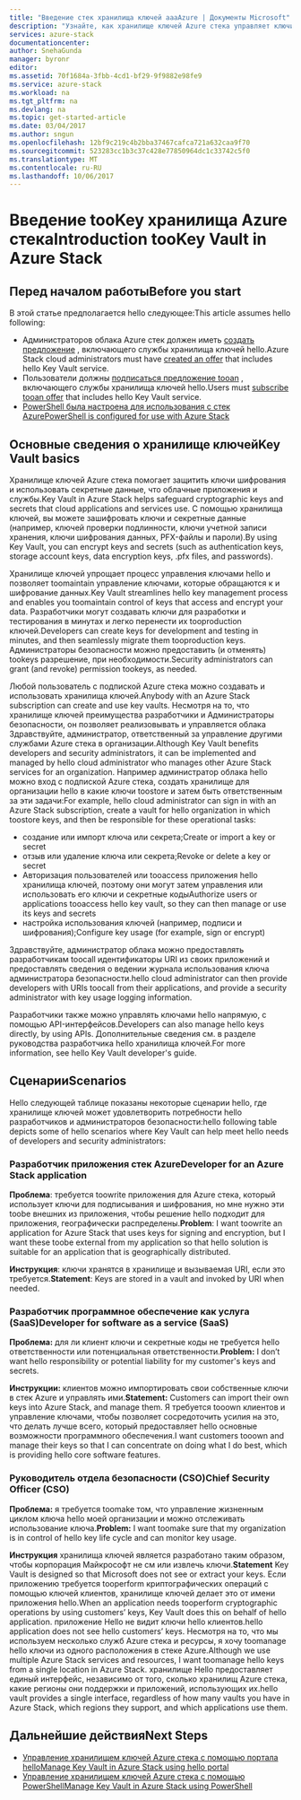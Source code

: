 ```yaml
---
title: "Введение стек хранилища ключей aaaAzure | Документы Microsoft"
description: "Узнайте, как хранилище ключей Azure стека управляет ключи и секретные коды"
services: azure-stack
documentationcenter: 
author: SnehaGunda
manager: byronr
editor: 
ms.assetid: 70f1684a-3fbb-4cd1-bf29-9f9882e98fe9
ms.service: azure-stack
ms.workload: na
ms.tgt_pltfrm: na
ms.devlang: na
ms.topic: get-started-article
ms.date: 03/04/2017
ms.author: sngun
ms.openlocfilehash: 12bf9c219c4b2bba37467cafca721a632caa9f70
ms.sourcegitcommit: 523283cc1b3c37c428e77850964dc1c33742c5f0
ms.translationtype: MT
ms.contentlocale: ru-RU
ms.lasthandoff: 10/06/2017
---
```

# <a name="introduction-tookey-vault-in-azure-stack"></a><span data-ttu-id="494e1-103">Введение tooKey хранилища Azure стека</span><span class="sxs-lookup"><span data-stu-id="494e1-103">Introduction tooKey Vault in Azure Stack</span></span>

## <a name="before-you-start"></a><span data-ttu-id="494e1-104">Перед началом работы</span><span class="sxs-lookup"><span data-stu-id="494e1-104">Before you start</span></span>
<span data-ttu-id="494e1-105">В этой статье предполагается hello следующее:</span><span class="sxs-lookup"><span data-stu-id="494e1-105">This article assumes hello following:</span></span>

* <span data-ttu-id="494e1-106">Администраторов облака Azure стек должен иметь [создать предложение](azure-stack-create-offer.md) , включающего службы хранилища ключей hello.</span><span class="sxs-lookup"><span data-stu-id="494e1-106">Azure Stack cloud administrators must have [created an offer](azure-stack-create-offer.md) that includes hello Key Vault service.</span></span>  
* <span data-ttu-id="494e1-107">Пользователи должны [подписаться предложение tooan](azure-stack-subscribe-plan-provision-vm.md) , включающего службы хранилища ключей hello.</span><span class="sxs-lookup"><span data-stu-id="494e1-107">Users must [subscribe tooan offer](azure-stack-subscribe-plan-provision-vm.md) that includes hello Key Vault service.</span></span>  
* [<span data-ttu-id="494e1-108">PowerShell была настроена для использования с стек Azure</span><span class="sxs-lookup"><span data-stu-id="494e1-108">PowerShell is configured for use with Azure Stack</span></span>](azure-stack-powershell-configure-user.md) 
 
## <a name="key-vault-basics"></a><span data-ttu-id="494e1-109">Основные сведения о хранилище ключей</span><span class="sxs-lookup"><span data-stu-id="494e1-109">Key Vault basics</span></span>
<span data-ttu-id="494e1-110">Хранилище ключей Azure стека помогает защитить ключи шифрования и использовать секретные данные, что облачные приложения и службы.</span><span class="sxs-lookup"><span data-stu-id="494e1-110">Key Vault in Azure Stack helps safeguard cryptographic keys and secrets that cloud applications and services use.</span></span> <span data-ttu-id="494e1-111">С помощью хранилища ключей, вы можете зашифровать ключи и секретные данные (например, ключей проверки подлинности, ключи учетной записи хранения, ключи шифрования данных, PFX-файлы и пароли).</span><span class="sxs-lookup"><span data-stu-id="494e1-111">By using Key Vault, you can encrypt keys and secrets (such as authentication keys, storage account keys, data encryption keys, .pfx files, and passwords).</span></span>

<span data-ttu-id="494e1-112">Хранилище ключей упрощает процесс управления ключами hello и позволяет toomaintain управление ключами, которые обращаются к и шифрование данных.</span><span class="sxs-lookup"><span data-stu-id="494e1-112">Key Vault streamlines hello key management process and enables you toomaintain control of keys that access and encrypt your data.</span></span> <span data-ttu-id="494e1-113">Разработчики могут создавать ключи для разработки и тестирования в минутах и легко перенести их tooproduction ключей.</span><span class="sxs-lookup"><span data-stu-id="494e1-113">Developers can create keys for development and testing in minutes, and then seamlessly migrate them tooproduction keys.</span></span> <span data-ttu-id="494e1-114">Администраторы безопасности можно предоставить (и отменять) tookeys разрешение, при необходимости.</span><span class="sxs-lookup"><span data-stu-id="494e1-114">Security administrators can grant (and revoke) permission tookeys, as needed.</span></span>

<span data-ttu-id="494e1-115">Любой пользователь с подпиской Azure стека можно создавать и использовать хранилища ключей.</span><span class="sxs-lookup"><span data-stu-id="494e1-115">Anybody with an Azure Stack subscription can create and use key vaults.</span></span> <span data-ttu-id="494e1-116">Несмотря на то, что хранилище ключей преимущества разработчики и Администраторы безопасности, он позволяет реализовывать и управляется облака Здравствуйте, администратор, ответственный за управление другими службами Azure стека в организации.</span><span class="sxs-lookup"><span data-stu-id="494e1-116">Although Key Vault benefits developers and security administrators, it can be implemented and managed by hello cloud administrator who manages other Azure Stack services for an organization.</span></span> <span data-ttu-id="494e1-117">Например администратор облака hello можно вход с подпиской Azure стека, создать хранилище для организации hello в какие ключи toostore и затем быть ответственным за эти задачи:</span><span class="sxs-lookup"><span data-stu-id="494e1-117">For example, hello cloud administrator can sign in with an Azure Stack subscription, create a vault for hello organization in which toostore keys, and then be responsible for these operational tasks:</span></span>

* <span data-ttu-id="494e1-118">создание или импорт ключа или секрета;</span><span class="sxs-lookup"><span data-stu-id="494e1-118">Create or import a key or secret</span></span>
* <span data-ttu-id="494e1-119">отзыв или удаление ключа или секрета;</span><span class="sxs-lookup"><span data-stu-id="494e1-119">Revoke or delete a key or secret</span></span>
* <span data-ttu-id="494e1-120">Авторизация пользователей или tooaccess приложения hello хранилища ключей, поэтому они могут затем управления или использовать его ключи и секретные коды</span><span class="sxs-lookup"><span data-stu-id="494e1-120">Authorize users or applications tooaccess hello key vault, so they can   then manage or use its keys and secrets</span></span>
* <span data-ttu-id="494e1-121">настройка использования ключей (например, подписи и шифрования);</span><span class="sxs-lookup"><span data-stu-id="494e1-121">Configure key usage (for example, sign or encrypt)</span></span>

<span data-ttu-id="494e1-122">Здравствуйте, администратор облака можно предоставлять разработчикам toocall идентификаторы URI из своих приложений и предоставлять сведения о ведении журнала использования ключа администратора безопасности.</span><span class="sxs-lookup"><span data-stu-id="494e1-122">hello cloud administrator can then provide developers with URIs toocall from their applications, and provide a security administrator with key usage logging information.</span></span>

<span data-ttu-id="494e1-123">Разработчики также можно управлять ключами hello напрямую, с помощью API-интерфейсов.</span><span class="sxs-lookup"><span data-stu-id="494e1-123">Developers can also manage hello keys directly, by using APIs.</span></span> <span data-ttu-id="494e1-124">Дополнительные сведения см. в разделе руководства разработчика hello хранилища ключей.</span><span class="sxs-lookup"><span data-stu-id="494e1-124">For more information, see hello Key Vault developer's guide.</span></span>

## <a name="scenarios"></a><span data-ttu-id="494e1-125">Сценарии</span><span class="sxs-lookup"><span data-stu-id="494e1-125">Scenarios</span></span>
<span data-ttu-id="494e1-126">Hello следующей таблице показаны некоторые сценарии hello, где хранилище ключей может удовлетворить потребности hello разработчиков и администраторов безопасности:</span><span class="sxs-lookup"><span data-stu-id="494e1-126">hello following table depicts some of hello scenarios where Key Vault can help meet hello needs of developers and security administrators:</span></span>

### <a name="developer-for-an-azure-stack-application"></a><span data-ttu-id="494e1-127">Разработчик приложения стек Azure</span><span class="sxs-lookup"><span data-stu-id="494e1-127">Developer for an Azure Stack application</span></span>
<span data-ttu-id="494e1-128">**Проблема**: требуется toowrite приложения для Azure стека, который использует ключи для подписывания и шифрования, но мне нужно эти toobe внешних из приложения, чтобы решение hello подходит для приложения, географически распределены.</span><span class="sxs-lookup"><span data-stu-id="494e1-128">**Problem**: I want toowrite an application for Azure Stack that uses keys for signing and encryption, but I want these toobe external from my application so that hello solution is suitable for an application that is geographically distributed.</span></span>

<span data-ttu-id="494e1-129">**Инструкция**: ключи хранятся в хранилище и вызываемая URI, если это требуется.</span><span class="sxs-lookup"><span data-stu-id="494e1-129">**Statement**: Keys are stored in a vault and invoked by URI when needed.</span></span>

### <a name="developer-for-software-as-a-service-saas"></a><span data-ttu-id="494e1-130">Разработчик программное обеспечение как услуга (SaaS)</span><span class="sxs-lookup"><span data-stu-id="494e1-130">Developer for software as a service (SaaS)</span></span>
<span data-ttu-id="494e1-131">**Проблема:** для ли клиент ключи и секретные коды не требуется hello ответственности или потенциальная ответственности.</span><span class="sxs-lookup"><span data-stu-id="494e1-131">**Problem:** I don’t want hello responsibility or potential liability for my customer's keys and secrets.</span></span>

<span data-ttu-id="494e1-132">**Инструкции:** клиентов можно импортировать свои собственные ключи в стек Azure и управлять ими.</span><span class="sxs-lookup"><span data-stu-id="494e1-132">**Statement:** Customers can import their own keys into Azure Stack, and manage them.</span></span> <span data-ttu-id="494e1-133">Я требуется tooown клиентов и управление ключами, чтобы позволяет сосредоточить усилия на это, что делать лучше всего, который предоставляет hello основные возможности программного обеспечения.</span><span class="sxs-lookup"><span data-stu-id="494e1-133">I want customers tooown and manage their keys so that I can concentrate on doing what I do best, which is providing hello core software features.</span></span>

### <a name="chief-security-officer-cso"></a><span data-ttu-id="494e1-134">Руководитель отдела безопасности (CSO)</span><span class="sxs-lookup"><span data-stu-id="494e1-134">Chief Security Officer (CSO)</span></span>
<span data-ttu-id="494e1-135">**Проблема:** я требуется toomake том, что управление жизненным циклом ключа hello моей организации и можно отслеживать использование ключа.</span><span class="sxs-lookup"><span data-stu-id="494e1-135">**Problem:** I want toomake sure that my organization is in control of hello key life cycle and can monitor key usage.</span></span>

<span data-ttu-id="494e1-136">**Инструкция** хранилища ключей является разработано таким образом, чтобы корпорация Майкрософт не см или извлечь ключи.</span><span class="sxs-lookup"><span data-stu-id="494e1-136">**Statement** Key Vault is designed so that Microsoft does not see or extract your keys.</span></span>  <span data-ttu-id="494e1-137">Если приложению требуется tooperform криптографических операций с помощью ключей клиентов, хранилище ключей делает это от имени приложения hello.</span><span class="sxs-lookup"><span data-stu-id="494e1-137">When an application needs tooperform cryptographic operations by using customers’ keys, Key Vault does this on behalf of hello application.</span></span> <span data-ttu-id="494e1-138">приложение Hello не видит ключи hello клиентов.</span><span class="sxs-lookup"><span data-stu-id="494e1-138">hello application does not see hello customers’ keys.</span></span>  <span data-ttu-id="494e1-139">Несмотря на то, что мы используем несколько служб Azure стека и ресурсы, я хочу toomanage hello ключи из одного расположения в стеке Azure.</span><span class="sxs-lookup"><span data-stu-id="494e1-139">Although we use multiple Azure Stack services and resources, I want toomanage hello keys from a single location in Azure Stack.</span></span> <span data-ttu-id="494e1-140">хранилище Hello предоставляет единый интерфейс, независимо от того, сколько хранилищ Azure стека, какие регионы они поддержки и приложений, использующих их.</span><span class="sxs-lookup"><span data-stu-id="494e1-140">hello vault provides a single interface, regardless of how many vaults you have in Azure Stack, which regions they support, and which applications use them.</span></span>

## <a name="next-steps"></a><span data-ttu-id="494e1-141">Дальнейшие действия</span><span class="sxs-lookup"><span data-stu-id="494e1-141">Next Steps</span></span>

* [<span data-ttu-id="494e1-142">Управление хранилищем ключей Azure стека с помощью портала hello</span><span class="sxs-lookup"><span data-stu-id="494e1-142">Manage Key Vault in Azure Stack using hello portal</span></span>](azure-stack-kv-manage-portal.md)  
* [<span data-ttu-id="494e1-143">Управление хранилищем ключей Azure стека с помощью PowerShell</span><span class="sxs-lookup"><span data-stu-id="494e1-143">Manage Key Vault in Azure Stack using PowerShell</span></span>](azure-stack-kv-manage-powershell.md)
